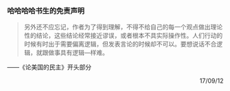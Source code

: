 ### 哈哈哈哈书生的免责声明

>另外还不应忘记，作者为了得到理解，不得不给自己的每一个观点做出理论性的结论，这些结论经常接近谬误，或者根本不具实际操作性。人们行动的时候有时出于需要偏离逻辑，但发表言论的时候却不可以。要想说话不合逻辑，就跟做事具有逻辑—样难。

——《论美国的民主》开头部分

<p align="right">17/09/12</p>